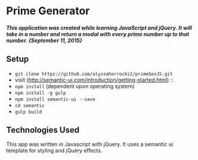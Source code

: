 # Prime Generator

##### This application was created while learning JavaScript and jQuery. It will take in a number and return a modal with every prime number up to that number. {September 11, 2015}

## Setup

* `git clone https://github.com/alyssahorrocks2/primeGenJS.git`
* visit (http://semantic-ui.com/introduction/getting-started.html) ::
* `npm install` (dependent upon operating system)
* `npm install -g gulp`
* `npm install semantic-ui --save`
* `cd semantic`
* `gulp build`

## Technologies Used

This app was written in Javascript with jQuery. It uses a semantic ui template for styling and jQuery effects.
